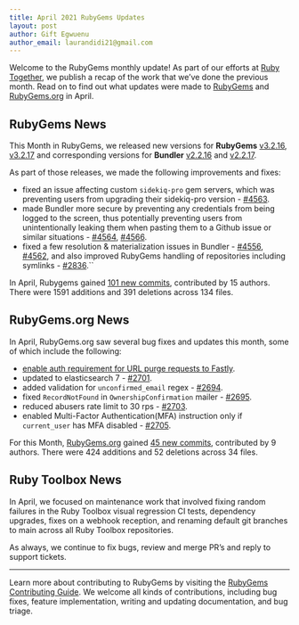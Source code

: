 ```yaml
---
title: April 2021 RubyGems Updates
layout: post
author: Gift Egwuenu
author_email: laurandidi21@gmail.com
---
```


Welcome to the RubyGems monthly update! As part of our efforts at [Ruby Together](http://rubytogether.org/), we publish a recap of the work that we’ve done the previous month. Read on to find out what updates were made to [RubyGems](https://github.com/rubygems/rubygems) and [RubyGems.org](https://github.com/rubygems/rubygems.org) in April.

## RubyGems News
This Month in RubyGems, we released new versions for **RubyGems** [v3.2.16](https://github.com/rubygems/rubygems/blob/bb93b974100e9ddff7043e648d762e8a412be04e/CHANGELOG.md#3216--2021-04-08), [v3.2.17](https://github.com/rubygems/rubygems/blob/bb93b974100e9ddff7043e648d762e8a412be04e/CHANGELOG.md#3217--2021-05-05) and corresponding versions for **Bundler** [v2.2.16](https://github.com/rubygems/rubygems/blob/bb93b974100e9ddff7043e648d762e8a412be04e/bundler/CHANGELOG.md#2216-april-8-2021) and [v2.2.17](https://github.com/rubygems/rubygems/blob/bb93b974100e9ddff7043e648d762e8a412be04e/bundler/CHANGELOG.md#2217-may-5-2021). 

As part of those releases, we made the following improvements and fixes:

- fixed an issue affecting custom `sidekiq-pro` gem servers, which was preventing users from upgrading their sidekiq-pro version - [#4563](https://github.com/rubygems/rubygems/pull/4563).
- made Bundler more secure by preventing any credentials from being logged to the screen, thus potentially preventing users from unintentionally leaking them when pasting them to a Github issue or similar situations - [#4564](https://github.com/rubygems/rubygems/pull/4564), [#4566](https://github.com/rubygems/rubygems/pull/4566).
- fixed a few resolution & materialization issues in Bundler - [#4556](https://github.com/rubygems/rubygems/pull/4556), [#4562](https://github.com/rubygems/rubygems/pull/4562), and also improved RubyGems handling of repositories including symlinks - [#2836](https://github.com/rubygems/rubygems/pull/2836).``

In April, Rubygems gained [101 new commits](https://github.com/rubygems/rubygems/compare/master@%7B2021-04-01%7D...master@%7B2021-04-30%7D), contributed by 15 authors. There were 1591 additions and 391 deletions across 134 files.

## RubyGems.org News
In April, RubyGems.org saw several bug fixes and updates this month, some of which include the following:

- [enable auth requirement for URL purge requests to Fastly](https://github.com/rubygems/rubygems.org/commit/da99700a6c727a4381648e4b687d4d3f08f67a25).
- updated to elasticsearch 7 - [#2701](https://github.com/rubygems/rubygems.org/pull/2701).
- added validation for `unconfirmed_email` regex - [#2694](https://github.com/rubygems/rubygems.org/pull/2694).
- fixed `RecordNotFound` in `OwnershipConfirmation` mailer - [#2695](https://github.com/rubygems/rubygems.org/pull/2695).
- reduced abusers rate limit to 30 rps - [#2703](https://github.com/rubygems/rubygems.org/pull/2703).
- enabled Multi-Factor Authentication(MFA) instruction only if `current_user` has MFA disabled - [#2705](https://github.com/rubygems/rubygems.org/pull/2705).

For this Month, [RubyGems.org](https://github.com/rubygems/rubygems.org) gained [45 new commits](https://github.com/rubygems/rubygems.org/compare/master@%7B2021-04-01%7D...master@%7B2021-04-30%7D), contributed by 9 authors. There were 424 additions and 52 deletions across 34 files.

## Ruby Toolbox News

In April, we focused on maintenance work that involved  fixing random failures in the Ruby Toolbox visual regression CI tests, dependency upgrades, fixes on a webhook reception, and renaming default git branches to main across all Ruby Toolbox repositories.

As always, we continue to fix bugs, review and merge PR’s and reply to support tickets.

---
Learn more about contributing to RubyGems by visiting the [RubyGems Contributing Guide](https://github.com/rubygems/rubygems/blob/master/CONTRIBUTING.md#how-to-contribute). We welcome all kinds of contributions, including bug fixes, feature implementation, writing and updating documentation, and bug triage.
